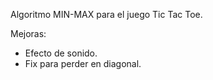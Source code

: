 Algoritmo MIN-MAX para el juego Tic Tac Toe.

Mejoras: 
  - Efecto de sonido.
  - Fix para perder en diagonal.
